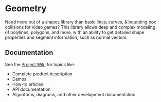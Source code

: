 # Geometry
Need more out of a shapes library than basic lines, curves, & bounding box collisions for video games? This library allows deep and complex modeling of polylines, polygons, and more, with an ability to get detailed shape properties and segment information, such as normal vectors.

## Documentation
See the [Project Wiki](https://markpthomas.github.io/wiki/Geometry_52723714.html) for topics like:
- Complete product description
- Demos
- How-to articles
- API documentation
- Algorithms, diagrams, and other development documentation